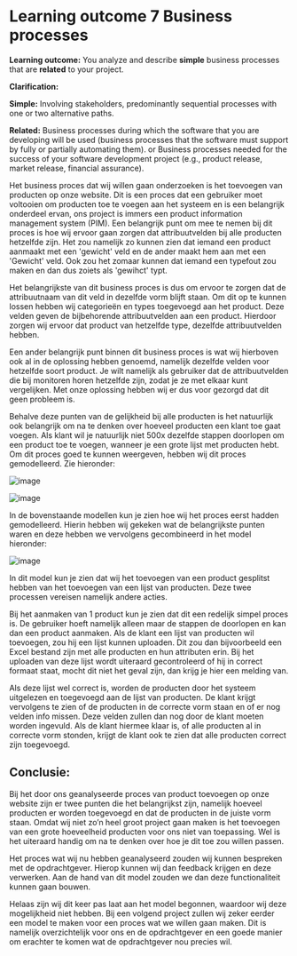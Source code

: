 # Learning outcome 7 Business processes
**Learning outcome:** You analyze and describe **simple** business processes that are **related** to your project.

**Clarification:**

**Simple:** Involving stakeholders, predominantly sequential processes with one or two alternative paths.

**Related:** Business processes during which the software that you are developing will be used (business processes that the software must support by fully or partially automating them). or
Business processes needed for the success of your software development project (e.g., product release, market release, financial assurance).

Het business proces dat wij willen gaan onderzoeken is het toevoegen van producten op onze website.
Dit is een proces dat een gebruiker moet voltooien om producten toe te voegen aan het systeem en is een belangrijk onderdeel ervan, ons project is immers een product information management system (PIM).
Een belangrijk punt om mee te nemen bij dit proces is hoe wij ervoor gaan zorgen dat attribuutvelden bij alle producten hetzelfde zijn.
Het zou namelijk zo kunnen zien dat iemand een product aanmaakt met een 'gewicht' veld en de ander maakt hem aan met een 'Gewicht' veld.
Ook zou het zomaar kunnen dat iemand een typefout zou maken en dan dus zoiets als 'gewihct' typt.

Het belangrijkste van dit business proces is dus om ervoor te zorgen dat de attribuutnaam van dit veld in dezelfde vorm blijft staan.
Om dit op te kunnen lossen hebben wij categorieën en types toegevoegd aan het product.
Deze velden geven de bijbehorende attribuutvelden aan een product.
Hierdoor zorgen wij ervoor dat product van hetzelfde type, dezelfde attribuutvelden hebben.

Een ander belangrijk punt binnen dit business proces is wat wij hierboven ook al in de oplossing hebben genoemd, namelijk dezelfde velden voor hetzelfde soort product.
Je wilt namelijk als gebruiker dat de attribuutvelden die bij monitoren horen hetzelfde zijn, zodat je ze met elkaar kunt vergelijken.
Met onze oplossing hebben wij er dus voor gezorgd dat dit geen probleem is.

Behalve deze punten van de gelijkheid bij alle producten is het natuurlijk ook belangrijk om na te denken over hoeveel producten een klant toe gaat voegen.
Als klant wil je natuurlijk niet 500x dezelfde stappen doorlopen om een product toe te voegen, wanneer je een grote lijst met producten hebt.
Om dit proces goed te kunnen weergeven, hebben wij dit proces gemodelleerd.
Zie hieronder:

![image](https://user-images.githubusercontent.com/101703190/172382261-f53a1a3f-131f-4ad3-912d-a93eddf17de6.png)

![image](https://user-images.githubusercontent.com/101703190/172382305-4aaca51b-2836-4e4a-a7aa-6379ab71aa9f.png)

In de bovenstaande modellen kun je zien hoe wij het proces eerst hadden gemodelleerd.
Hierin hebben wij gekeken wat de belangrijkste punten waren en deze hebben we vervolgens gecombineerd in het model hieronder:

![image](https://user-images.githubusercontent.com/101703190/172382346-a40a90e5-2b7b-4135-8629-97ff0deed5ea.png)


In dit model kun je zien dat wij het toevoegen van een product gesplitst hebben van het toevoegen van een lijst van producten.
Deze twee processen vereisen namelijk andere acties.

Bij het aanmaken van 1 product kun je zien dat dit een redelijk simpel proces is.
De gebruiker hoeft namelijk alleen maar de stappen de doorlopen en kan dan een product aanmaken.
Als de klant een lijst van producten wil toevoegen, zou hij een lijst kunnen uploaden.
Dit zou dan bijvoorbeeld een Excel bestand zijn met alle producten en hun attributen erin.
Bij het uploaden van deze lijst wordt uiteraard gecontroleerd of hij in correct formaat staat, mocht dit niet het geval zijn, dan krijg je hier een melding van.

Als deze lijst wel correct is, worden de producten door het systeem uitgelezen en toegevoegd aan de lijst van producten.
De klant krijgt vervolgens te zien of de producten in de correcte vorm staan en of er nog velden info missen.
Deze velden zullen dan nog door de klant moeten worden ingevuld.
Als de klant hiermee klaar is, of alle producten al in correcte vorm stonden, krijgt de klant ook te zien dat alle producten correct zijn toegevoegd.

## Conclusie:
Bij het door ons geanalyseerde proces van product toevoegen op onze website zijn er twee punten die het belangrijkst zijn, namelijk hoeveel producten er worden toegevoegd en dat de producten in de juiste vorm staan.
Omdat wij niet zo’n heel groot project gaan maken is het toevoegen van een grote hoeveelheid producten voor ons niet van toepassing.
Wel is het uiteraard handig om na te denken over hoe je dit toe zou willen passen.

Het proces wat wij nu hebben geanalyseerd zouden wij kunnen bespreken met de opdrachtgever.
Hierop kunnen wij dan feedback krijgen en deze verwerken.
Aan de hand van dit model zouden we dan deze functionaliteit kunnen gaan bouwen.

Helaas zijn wij dit keer pas laat aan het model begonnen, waardoor wij deze mogelijkheid niet hebben.
Bij een volgend project zullen wij zeker eerder een model te maken voor een proces wat we willen gaan maken.
Dit is namelijk overzichtelijk voor ons en de opdrachtgever en een goede manier om erachter te komen wat de opdrachtgever nou precies wil.
